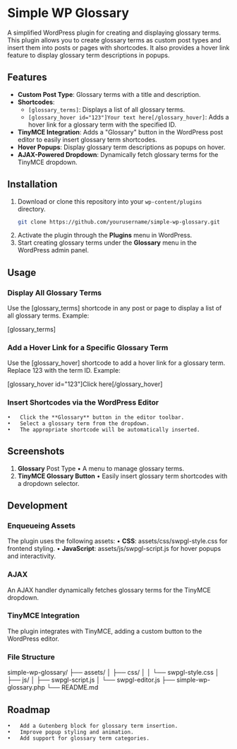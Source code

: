 # Simple WP Glossary

A simplified WordPress plugin for creating and displaying glossary terms. This plugin allows you to create glossary terms as custom post types and insert them into posts or pages with shortcodes. It also provides a hover link feature to display glossary term descriptions in popups.

## Features

- **Custom Post Type**: Glossary terms with a title and description.
- **Shortcodes**:
  - `[glossary_terms]`: Displays a list of all glossary terms.
  - `[glossary_hover id="123"]Your text here[/glossary_hover]`: Adds a hover link for a glossary term with the specified ID.
- **TinyMCE Integration**: Adds a "Glossary" button in the WordPress post editor to easily insert glossary term shortcodes.
- **Hover Popups**: Display glossary term descriptions as popups on hover.
- **AJAX-Powered Dropdown**: Dynamically fetch glossary terms for the TinyMCE dropdown.

## Installation

1. Download or clone this repository into your `wp-content/plugins` directory.
   ```bash
   git clone https://github.com/yourusername/simple-wp-glossary.git

2.	Activate the plugin through the **Plugins** menu in WordPress.
3.	Start creating glossary terms under the **Glossary** menu in the WordPress admin panel.

## Usage

### Display All Glossary Terms

Use the [glossary_terms] shortcode in any post or page to display a list of all glossary terms. Example:

[glossary_terms]

### Add a Hover Link for a Specific Glossary Term

Use the [glossary_hover] shortcode to add a hover link for a glossary term. Replace 123 with the term ID. Example:

[glossary_hover id="123"]Click here[/glossary_hover]

### Insert Shortcodes via the WordPress Editor

	•	Click the **Glossary** button in the editor toolbar.
	•	Select a glossary term from the dropdown.
	•	The appropriate shortcode will be automatically inserted.

## Screenshots

1.	**Glossary** Post Type
•	A menu to manage glossary terms.
2.	**TinyMCE Glossary Button**
•	Easily insert glossary term shortcodes with a dropdown selector.

## Development

### Enqueueing Assets

The plugin uses the following assets:
	•	**CSS**: assets/css/swpgl-style.css for frontend styling.
	•	**JavaScript**: assets/js/swpgl-script.js for hover popups and interactivity.

### AJAX

An AJAX handler dynamically fetches glossary terms for the TinyMCE dropdown.

### TinyMCE Integration

The plugin integrates with TinyMCE, adding a custom button to the WordPress editor.

### File Structure

simple-wp-glossary/
├── assets/
│   ├── css/
│   │   └── swpgl-style.css
│   ├── js/
│       ├── swpgl-script.js
│       └── swpgl-editor.js
├── simple-wp-glossary.php
└── README.md

## Roadmap

	•	Add a Gutenberg block for glossary term insertion.
	•	Improve popup styling and animation.
	•	Add support for glossary term categories.
